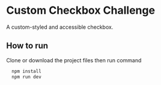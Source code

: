 # Custom Checkbox Challenge

A custom-styled and accessible checkbox.

## How to run

Clone or download the project files then run command

```bash
  npm install
  npm run dev
```
